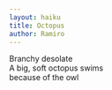 ```yaml
---
layout: haiku
title: Octopus
author: Ramiro
---
```


Branchy desolate<br>
A big, soft octopus swims<br>
because of the owl<br>